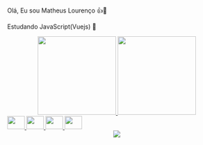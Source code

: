 Olá, Eu sou Matheus Lourenço 👍👋

Estudando JavaScript(Vuejs) 📕

<div align="center">
  <a href="https://github.com/MathLouren">
  <img height="180em" src="https://github-readme-stats.vercel.app/api?username=mathlouren&show_icons=true&theme=dracula&include_all_commits=true&count_private=true"/>
  <img height="180em" src="https://github-readme-stats.vercel.app/api/top-langs/?username=mathlouren&layout=compact&langs_count=7&theme=dracula"/>
</div>
  
<head>
<link rel="stylesheet" href="https://cdn.jsdelivr.net/gh/devicons/devicon@latest/devicon.min.css">
  
<i class="devicon-devicon-plain">
<img src="https://cdn.jsdelivr.net/gh/devicons/devicon/icons/html5/html5-original.svg"  height="30" width="40" />
<img src="https://cdn.jsdelivr.net/gh/devicons/devicon/icons/css3/css3-original.svg"  height="30" width="40" />
<img src="https://cdn.jsdelivr.net/gh/devicons/devicon/icons/javascript/javascript-original.svg"  height="30" width="40" />
<img src="https://cdn.jsdelivr.net/gh/devicons/devicon/icons/vuejs/vuejs-original.svg" height="30" width="40" />
 </i>
 </head>

  <div align="center"> 
  <a href="https://www.linkedin.com/in/matheus-louren%C3%A7o-55b792210/" target="_blank"><img src="https://img.shields.io/badge/-LinkedIn-%230077B5?style=for-the-badge&logo=linkedin&logoColor=white" target="_blank"></a> 
 
</div>
  

